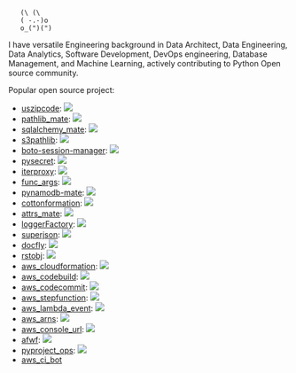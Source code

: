 ```
   (\ (\
   ( -.-)o
   o_(")(")
```

I have versatile Engineering background in Data Architect, Data Engineering, Data Analytics, Software Development, DevOps engineering, Database Management, and Machine Learning, actively contributing to Python Open source community.

Popular open source project:

- [uszipcode](https://pypi.org/project/uszipcode/): ![](https://img.shields.io/pypi/dm/uszipcode.svg)
- [pathlib_mate](https://pypi.org/project/pathlib_mate/): ![](https://img.shields.io/pypi/dm/pathlib_mate.svg)
- [sqlalchemy_mate](https://pypi.org/project/sqlalchemy_mate/): ![](https://img.shields.io/pypi/dm/sqlalchemy_mate.svg)
- [s3pathlib](https://pypi.org/project/s3pathlib/): ![](https://img.shields.io/pypi/dm/s3pathlib.svg)
- [boto-session-manager](https://pypi.org/project/boto-session-manager/): ![](https://img.shields.io/pypi/dm/boto-session-manager.svg)
- [pysecret](https://pypi.org/project/pysecret/): ![](https://img.shields.io/pypi/dm/pysecret.svg)
- [iterproxy](https://pypi.org/project/iterproxy/): ![](https://img.shields.io/pypi/dm/iterproxy.svg)
- [func_args](https://pypi.org/project/func-args/): ![](https://img.shields.io/pypi/dm/func-args.svg)
- [pynamodb-mate](https://pypi.org/project/pynamodb-mate/): ![](https://img.shields.io/pypi/dm/pynamodb-mate.svg)
- [cottonformation](https://pypi.org/project/cottonformation/): ![](https://img.shields.io/pypi/dm/cottonformation.svg)
- [attrs_mate](https://pypi.org/project/attrs-mate/): ![](https://img.shields.io/pypi/dm/attrs-mate.svg)
- [loggerFactory](https://pypi.org/project/loggerFactory/): ![](https://img.shields.io/pypi/dm/loggerFactory.svg)
- [superjson](https://pypi.org/project/superjson/): ![](https://img.shields.io/pypi/dm/superjson.svg)
- [docfly](https://pypi.org/project/docfly/): ![](https://img.shields.io/pypi/dm/docfly.svg)
- [rstobj](https://pypi.org/project/rstobj/): ![](https://img.shields.io/pypi/dm/rstobj.svg)
- [aws_cloudformation](https://pypi.org/project/aws_cloudformation/): ![](https://img.shields.io/pypi/dm/aws_cloudformation.svg)
- [aws_codebuild](https://pypi.org/project/aws_codebuild/): ![](https://img.shields.io/pypi/dm/aws_codebuild.svg)
- [aws_codecommit](https://pypi.org/project/rstobj/): ![](https://img.shields.io/pypi/dm/aws_codecommit.svg)
- [aws_stepfunction](https://pypi.org/project/aws_stepfunction/): ![](https://img.shields.io/pypi/dm/aws_stepfunction.svg)
- [aws_lambda_event](https://pypi.org/project/aws_lambda_event/): ![](https://img.shields.io/pypi/dm/aws_lambda_event.svg)
- [aws_arns](https://pypi.org/project/aws-arns/): ![](https://img.shields.io/pypi/dm/aws-arns.svg)
- [aws_console_url](https://pypi.org/project/aws_console_url/): ![](https://img.shields.io/pypi/dm/aws_console_url.svg)
- [afwf](https://pypi.org/project/afwf/): ![](https://img.shields.io/pypi/dm/afwf.svg)
- [pyproject_ops](https://pypi.org/project/pyproject-ops/): ![](https://img.shields.io/pypi/dm/pyproject-ops.svg)
- [aws_ci_bot](https://github.com/MacHu-GWU/aws_ci_bot-project)


